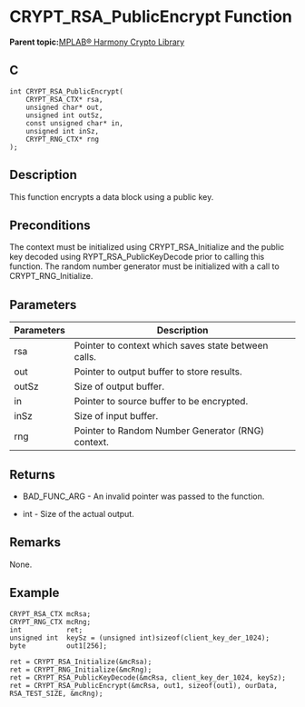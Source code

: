 # CRYPT\_RSA\_PublicEncrypt Function

**Parent topic:**[MPLAB® Harmony Crypto Library](GUID-20F7C343-23D4-42D9-B8C2-A97D4D0EE5CD.md)

## C

```
int CRYPT_RSA_PublicEncrypt(
    CRYPT_RSA_CTX* rsa, 
    unsigned char* out, 
    unsigned int outSz, 
    const unsigned char* in, 
    unsigned int inSz, 
    CRYPT_RNG_CTX* rng
);
```

## Description

This function encrypts a data block using a public key.

## Preconditions

The context must be initialized using CRYPT\_RSA\_Initialize and the public key decoded using RYPT\_RSA\_PublicKeyDecode prior to calling this function. The random number generator must be initialized with a call to CRYPT\_RNG\_Initialize.

## Parameters

|Parameters|Description|
|----------|-----------|
|rsa|Pointer to context which saves state between calls.|
|out|Pointer to output buffer to store results.|
|outSz|Size of output buffer.|
|in|Pointer to source buffer to be encrypted.|
|inSz|Size of input buffer.|
|rng|Pointer to Random Number Generator \(RNG\) context.|

## Returns

-   BAD\_FUNC\_ARG - An invalid pointer was passed to the function.

-   int - Size of the actual output.


## Remarks

None.

## Example

```
CRYPT_RSA_CTX mcRsa;
CRYPT_RNG_CTX mcRng;
int           ret;
unsigned int  keySz = (unsigned int)sizeof(client_key_der_1024);
byte          out1[256];

ret = CRYPT_RSA_Initialize(&mcRsa);
ret = CRYPT_RNG_Initialize(&mcRng);
ret = CRYPT_RSA_PublicKeyDecode(&mcRsa, client_key_der_1024, keySz);
ret = CRYPT_RSA_PublicEncrypt(&mcRsa, out1, sizeof(out1), ourData, RSA_TEST_SIZE, &mcRng);
```


